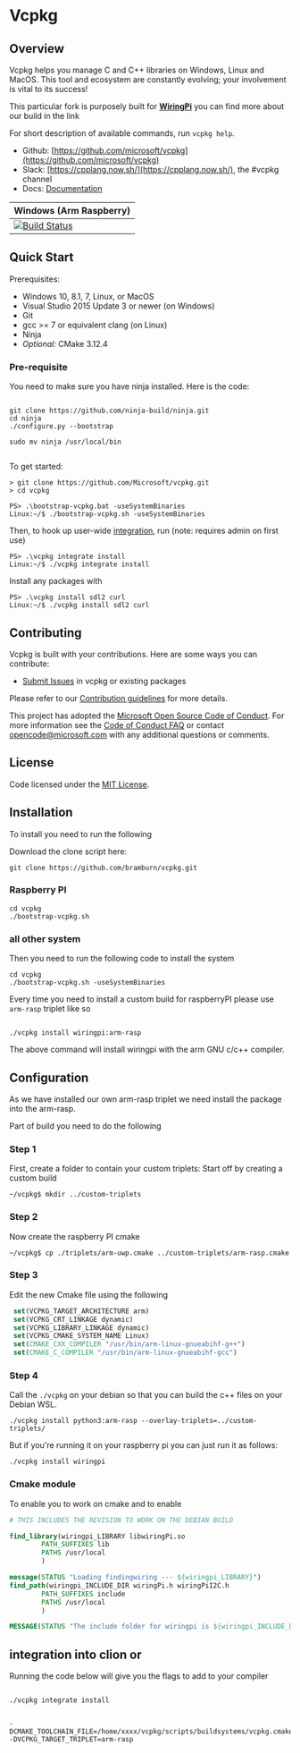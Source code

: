 # Vcpkg

## Overview
Vcpkg helps you manage C and C++ libraries on Windows, Linux and MacOS. This tool and ecosystem are constantly evolving; your involvement is vital to its success!

This particular fork is purposely built for [**WiringPi**](https://github.com/bramburn/WiringPi) you can find more about our build in the link

For short description of available commands, run `vcpkg help`.

* Github: [https://github.com/microsoft/vcpkg](https://github.com/microsoft/vcpkg)
* Slack: [https://cpplang.now.sh/](https://cpplang.now.sh/), the #vcpkg channel
* Docs: [Documentation](docs/index.md)

| Windows (Arm Raspberry)  |
| ------------- |
| [![Build Status](https://dev.azure.com/nitr021/vcpkg%20and%20WiringPi%20build%20test/_apis/build/status/bramburn.vcpkg?branchName=master)](https://dev.azure.com/nitr021/vcpkg%20and%20WiringPi%20build%20test/_build/latest?definitionId=8&branchName=master) |

## Quick Start
Prerequisites:
- Windows 10, 8.1, 7, Linux, or MacOS
- Visual Studio 2015 Update 3 or newer (on Windows)
- Git
- gcc >= 7 or equivalent clang (on Linux)
- Ninja
- *Optional:* CMake 3.12.4

### Pre-requisite

You need to make sure you have ninja installed. Here is the code:

```shell script

git clone https://github.com/ninja-build/ninja.git
cd ninja
./configure.py --bootstrap

sudo mv ninja /usr/local/bin


```


To get started:
```
> git clone https://github.com/Microsoft/vcpkg.git
> cd vcpkg

PS> .\bootstrap-vcpkg.bat -useSystemBinaries
Linux:~/$ ./bootstrap-vcpkg.sh -useSystemBinaries
```


Then, to hook up user-wide [integration](docs/users/integration.md), run (note: requires admin on first use)
```
PS> .\vcpkg integrate install
Linux:~/$ ./vcpkg integrate install
```

Install any packages with
```
PS> .\vcpkg install sdl2 curl
Linux:~/$ ./vcpkg install sdl2 curl
```

## Contributing
Vcpkg is built with your contributions. Here are some ways you can contribute:

* [Submit Issues](https://github.com/bramburn/vcpkg/issues) in vcpkg or existing packages

Please refer to our [Contribution guidelines](CONTRIBUTING.md) for more details.

This project has adopted the [Microsoft Open Source Code of Conduct](https://opensource.microsoft.com/codeofconduct/). For more information see the [Code of Conduct FAQ](https://opensource.microsoft.com/codeofconduct/faq/) or contact [opencode@microsoft.com](mailto:opencode@microsoft.com) with any additional questions or comments.

## License

Code licensed under the [MIT License](LICENSE.txt).


## Installation

To install you need to run the following

Download the clone script here:

```shell script
git clone https://github.com/bramburn/vcpkg.git
```

### Raspberry PI

```shell script
cd vcpkg
./bootstrap-vcpkg.sh
```

### all other system

Then you need to run the following code to install the system

```shell script
cd vcpkg
./bootstrap-vcpkg.sh -useSystemBinaries
```

Every time you need to install a custom build for raspberryPI please use `arm-rasp` triplet like so
```shell script

./vcpkg install wiringpi:arm-rasp

```
The above command will install wiringpi with the arm GNU c/c++ compiler.

## Configuration

As we have installed our own arm-rasp triplet we need install the package into the arm-rasp.

Part of build you need to do the following

### Step 1

First, create a folder to contain your custom triplets:
Start off by creating a custom build

```shell script
~/vcpkg$ mkdir ../custom-triplets
```

### Step 2

Now create the raspberry PI cmake

```shell script
~/vcpkg$ cp ./triplets/arm-uwp.cmake ../custom-triplets/arm-rasp.cmake
```

### Step 3

Edit the new Cmake file using the following

```cmake
 set(VCPKG_TARGET_ARCHITECTURE arm)
 set(VCPKG_CRT_LINKAGE dynamic)
 set(VCPKG_LIBRARY_LINKAGE dynamic)
 set(VCPKG_CMAKE_SYSTEM_NAME Linux)
 set(CMAKE_CXX_COMPILER "/usr/bin/arm-linux-gnueabihf-g++")
 set(CMAKE_C_COMPILER "/usr/bin/arm-linux-gnueabihf-gcc")
```

### Step 4

Call the `./vcpkg` on your debian so that you can build the c++ files on your Debian WSL.

```shell script
./vcpkg install python3:arm-rasp --overlay-triplets=../custom-triplets/
```

But if you're running it on your raspberry pi you can just run it as follows:

```shell script
./vcpkg install wiringpi
```


### Cmake module
To enable you to work on cmake and to enable

```cmake
# THIS INCLUDES THE REVISION TO WORK ON THE DEBIAN BUILD

find_library(wiringpi_LIBRARY libwiringPi.so
        PATH_SUFFIXES lib
        PATHS /usr/local
        )

message(STATUS "Loading findingwiring --- ${wiringpi_LIBRARY}")
find_path(wiringpi_INCLUDE_DIR wiringPi.h wiringPiI2C.h
        PATH_SUFFIXES include
        PATHS /usr/local
        )

MESSAGE(STATUS "The include folder for wiringpi is ${wiringpi_INCLUDE_DIR}")
```


## integration into clion or 

Running the code below will give you the flags to add to your compiler
```shell script

./vcpkg integrate install

```


```

-DCMAKE_TOOLCHAIN_FILE=/home/xxxx/vcpkg/scripts/buildsystems/vcpkg.cmake -DVCPKG_TARGET_TRIPLET=arm-rasp
```